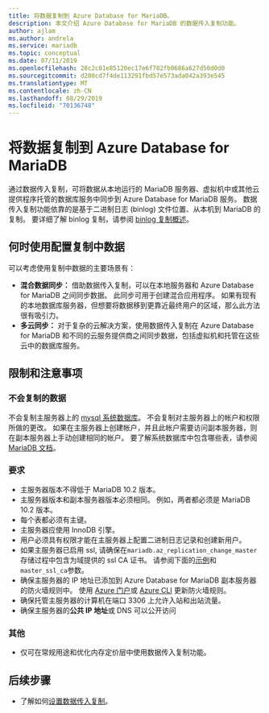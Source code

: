 ```yaml
---
title: 将数据复制到 Azure Database for MariaDB。
description: 本文介绍 Azure Database for MariaDB 的数据传入复制功能。
author: ajlam
ms.author: andrela
ms.service: mariadb
ms.topic: conceptual
ms.date: 07/11/2019
ms.openlocfilehash: 28c2c01e85120ec17e6f782fb0686a627d50d0d0
ms.sourcegitcommit: d200cd7f4de113291fbd57e573ada042a393e545
ms.translationtype: MT
ms.contentlocale: zh-CN
ms.lasthandoff: 08/29/2019
ms.locfileid: "70136748"
---
```

# <a name="replicate-data-into-azure-database-for-mariadb"></a>将数据复制到 Azure Database for MariaDB

通过数据传入复制，可将数据从本地运行的 MariaDB 服务器、虚拟机中或其他云提供程序托管的数据库服务中同步到 Azure Database for MariaDB 服务。 数据传入复制功能依靠的是基于二进制日志 (binlog) 文件位置、从本机到 MariaDB 的复制。 要详细了解 binlog 复制，请参阅 [binlog 复制概述](https://mariadb.com/kb/en/library/replication-overview/)。

## <a name="when-to-use-data-in-replication"></a>何时使用配置复制中数据
可以考虑使用复制中数据的主要场景有：

- **混合数据同步：** 借助数据传入复制，可以在本地服务器和 Azure Database for MariaDB 之间同步数据。 此同步可用于创建混合应用程序。 如果有现有的本地数据库服务器，但想要将数据移到更靠近最终用户的区域，那么此方法很有吸引力。
- **多云同步：** 对于复杂的云解决方案，使用数据传入复制在 Azure Database for MariaDB 和不同的云服务提供商之间同步数据，包括虚拟机和托管在这些云中的数据库服务。

## <a name="limitations-and-considerations"></a>限制和注意事项

### <a name="data-not-replicated"></a>不会复制的数据
不会复制主服务器上的 [mysql 系统数据库](https://mariadb.com/kb/en/library/the-mysql-database-tables/)。 不会复制对主服务器上的帐户和权限所做的更改。 如果在主服务器上创建帐户，并且此帐户需要访问副本服务器，则在副本服务器上手动创建相同的帐户。 要了解系统数据库中包含哪些表，请参阅 [MariaDB 文档](https://mariadb.com/kb/en/library/the-mysql-database-tables/)。

### <a name="requirements"></a>要求
- 主服务器版本不得低于 MariaDB 10.2 版本。
- 主服务器版本和副本服务器版本必须相同。 例如，两者都必须是 MariaDB 10.2 版本。
- 每个表都必须有主键。
- 主服务器应使用 InnoDB 引擎。
- 用户必须具有权限才能在主服务器上配置二进制日志记录和创建新用户。
- 如果主服务器已启用 ssl, 请确保在`mariadb.az_replication_change_master`存储过程中包含为域提供的 ssl CA 证书。 请参阅下面的[示例](https://docs.microsoft.com/azure/mariadb/howto-data-in-replication#link-the-master-and-replica-servers-to-start-data-in-replication)和`master_ssl_ca`参数。
- 确保主服务器的 IP 地址已添加到 Azure Database for MariaDB 副本服务器的防火墙规则中。 使用 [Azure 门户](https://docs.microsoft.com/azure/mariadb/howto-manage-firewall-portal)或 [Azure CLI](https://docs.microsoft.com/azure/mariadb/howto-manage-firewall-cli) 更新防火墙规则。
- 确保托管主服务器的计算机在端口 3306 上允许入站和出站流量。
- 确保主服务器的**公共 IP 地址**或 DNS 可以公开访问

### <a name="other"></a>其他
- 仅可在常规用途和优化内存定价层中使用数据传入复制功能。

## <a name="next-steps"></a>后续步骤
- 了解如何[设置数据传入复制](howto-data-in-replication.md)。
